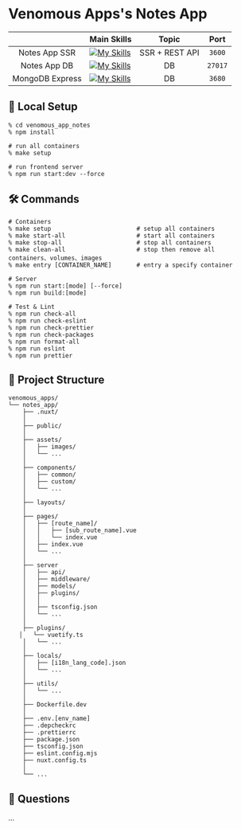 # Venomous Apps's Notes App

|                 | Main Skills                                                                                                          |     Topic      |  Port   |
| :-------------: | -------------------------------------------------------------------------------------------------------------------- | :------------: | :-----: |
|  Notes App SSR  | [![My Skills](https://skillicons.dev/icons?i=docker,nuxt,vue,vuetify&perline=4&theme=light)](https://skillicons.dev) | SSR + REST API | `3600`  |
|  Notes App DB   | [![My Skills](https://skillicons.dev/icons?i=docker,mongodb&perline=4)](https://skillicons.dev)                      |       DB       | `27017` |
| MongoDB Express | [![My Skills](https://skillicons.dev/icons?i=docker,mongodb&perline=4)](https://skillicons.dev)                      |       DB       | `3680`  |

## 🚀 Local Setup

```shell
% cd venomous_app_notes
% npm install

# run all containers
% make setup

# run frontend server
% npm run start:dev --force
```

## 🛠 Commands

```shell
# Containers
% make setup                        # setup all containers
% make start-all                    # start all containers
% make stop-all                     # stop all containers
% make clean-all                    # stop then remove all containers、volumes、images
% make entry [CONTAINER_NAME]       # entry a specify container

# Server
% npm run start:[mode] [--force]
% npm run build:[mode]

# Test & Lint
% npm run check-all
% npm run check-eslint
% npm run check-prettier
% npm run check-packages
% npm run format-all
% npm run eslint
% npm run prettier
```

## 📂 Project Structure

```shell
venomous_apps/
└── notes_app/
    ├── .nuxt/
    │
    ├── public/
    │
    ├── assets/
    │   ├── images/
    │   └── ...
    │
    ├── components/
    │   ├── common/
    │   ├── custom/
    │   └── ...
    │
    ├── layouts/
    │
    ├── pages/
    │   ├── [route_name]/
    │   │   ├── [sub_route_name].vue
    │   │   └── index.vue
    │   ├── index.vue
    │   └── ...
    │
    ├── server
    │   ├── api/
    │   ├── middleware/
    │   ├── models/
    │   ├── plugins/
    │   │
    │   ├── tsconfig.json
    │   └── ...
    │
    ├── plugins/
   │   └── vuetify.ts
    │   └── ...
    │
    ├── locals/
    │   ├── [i18n_lang_code].json
    │   └── ...
    │
    ├── utils/
    │   └── ...
    │
    ├── Dockerfile.dev
    │
    ├── .env.[env_name]
    ├── .depcheckrc
    ├── .prettierrc
    ├── package.json
    ├── tsconfig.json
    ├── eslint.config.mjs
    ├── nuxt.config.ts
    │
    └── ...
```

## 🤔 Questions

...
